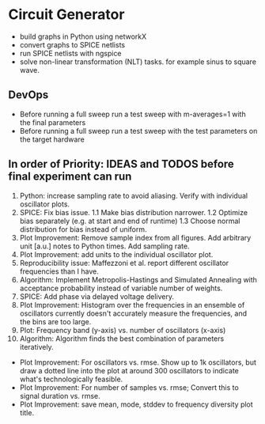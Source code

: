 # Circuit Generator

- build graphs in Python using networkX
- convert graphs to SPICE netlists 
- run SPICE netlists with ngspice
- solve non-linear transformation (NLT) tasks. for example sinus to square wave.


## DevOps

- Before running a full sweep run a test sweep with m-averages=1 with the final parameters
- Before running a full sweep run a test sweep with the test parameters on the target hardware

## In order of Priority: IDEAS and TODOS before final experiment can run

1. Python: increase sampling rate to avoid aliasing. Verify with individual oscillator plots.
2. SPICE: Fix bias issue.
    1.1 Make bias distribution narrower.
    1.2 Optimize bias separately (e.g. at start and end of runtime)
    1.3 Choose normal distribution for bias instead of uniform.
3. Plot Improvement: Remove sample index from all figures. Add arbitrary unit [a.u.] notes to Python times. Add sampling rate.
4. Plot Improvement: add units to the individual oscillator plot.
5. Reproducibility issue: Maffezzoni et al. report different oscillator frequencies than I have.
6. Algorithm: Implement Metropolis-Hastings and Simulated Annealing with acceptance probability instead of variable number of weights.
7. SPICE: Add phase via delayed voltage delivery.
8. Plot Improvement: Histogram over the frequencies in an ensemble of oscillators currently doesn't accurately measure the frequencies, and the bins are too large.
9. Plot: Frequency band (y-axis) vs. number of oscillators (x-axis)
10. Algorithm: Algorithm finds the best combination of parameters iteratively.


- Plot Improvement: For oscillators vs. rmse. Show up to 1k oscillators, but draw a dotted line into the plot at around 300 oscillators to indicate what's technologically feasible.
- Plot Improvement: For number of samples vs. rmse; Convert this to signal duration vs. rmse.
- Plot Improvement: save mean, mode, stddev to frequency diversity plot title.
